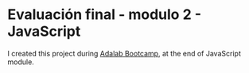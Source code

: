 # Evaluación final - modulo 2 - JavaScript

I created this project during [Adalab Bootcamp](https://adalab.es/), at the end of JavaScript module.
